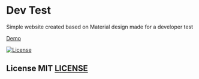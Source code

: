 # Dev Test 

Simple website created based on Material design made for a developer test 

[Demo](https://frontend-devtest.herokuapp.com/) 

[![License](https://img.shields.io/github/license/JuniorMiksza8/devtest-frontend)](https://opensource.org/licenses/MIT) 

## License MIT [LICENSE](LICENSE)

